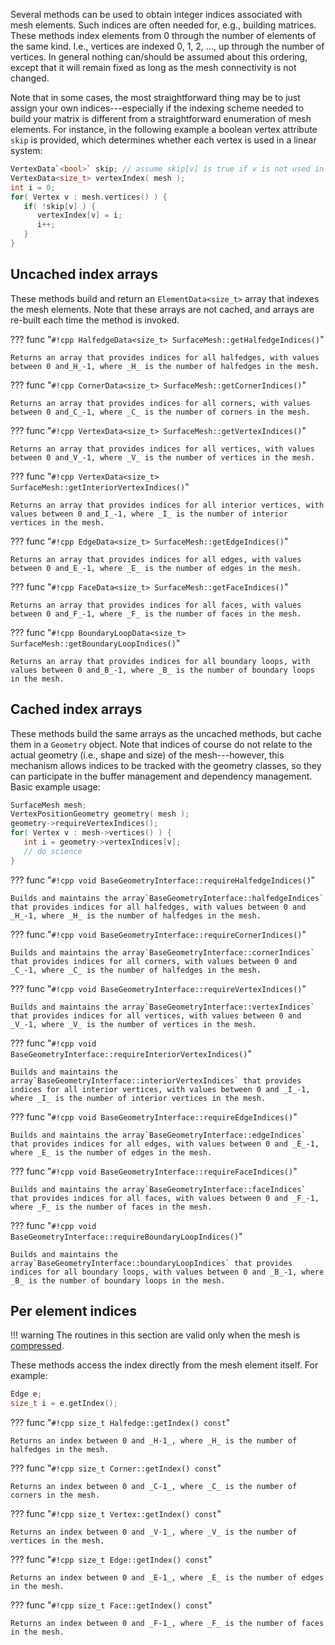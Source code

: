 Several methods can be used to obtain integer indices associated with mesh elements.  Such indices are often needed for, e.g., building matrices.  These methods index elements from 0 through the number of elements of the same kind.  I.e., vertices are indexed 0, 1, 2, ..., up through the number of vertices.  In general nothing can/should be assumed about this ordering, except that it will remain fixed as long as the mesh connectivity is not changed.

Note that in some cases, the most straightforward thing may be to just assign your own indices---especially if the indexing scheme needed to build your matrix is different from a straightforward enumeration of mesh elements.  For instance, in the following example a boolean vertex attribute `skip` is provided, which determines whether each vertex is used in a linear system:

```cpp
VertexData`<bool>` skip; // assume skip[v] is true if v is not used in the linear system
VertexData<size_t> vertexIndex( mesh );
int i = 0;
for( Vertex v : mesh.vertices() ) {
   if( !skip[v] ) {
      vertexIndex[v] = i;
      i++;
   }
}
```

## Uncached index arrays

These methods build and return an `ElementData<size_t>` array that indexes the mesh elements. Note that these arrays are not cached, and arrays are re-built each time the method is invoked.

??? func "`#!cpp HalfedgeData<size_t> SurfaceMesh::getHalfedgeIndices()`"

    Returns an array that provides indices for all halfedges, with values between 0 and_H_-1, where _H_ is the number of halfedges in the mesh.

??? func "`#!cpp CornerData<size_t> SurfaceMesh::getCornerIndices()`"

    Returns an array that provides indices for all corners, with values between 0 and_C_-1, where _C_ is the number of corners in the mesh.

??? func "`#!cpp VertexData<size_t> SurfaceMesh::getVertexIndices()`"

    Returns an array that provides indices for all vertices, with values between 0 and_V_-1, where _V_ is the number of vertices in the mesh.

??? func "`#!cpp VertexData<size_t> SurfaceMesh::getInteriorVertexIndices()`"

    Returns an array that provides indices for all interior vertices, with values between 0 and_I_-1, where _I_ is the number of interior vertices in the mesh.

??? func "`#!cpp EdgeData<size_t> SurfaceMesh::getEdgeIndices()`"

    Returns an array that provides indices for all edges, with values between 0 and_E_-1, where _E_ is the number of edges in the mesh.

??? func "`#!cpp FaceData<size_t> SurfaceMesh::getFaceIndices()`"

    Returns an array that provides indices for all faces, with values between 0 and_F_-1, where _F_ is the number of faces in the mesh.

??? func "`#!cpp BoundaryLoopData<size_t> SurfaceMesh::getBoundaryLoopIndices()`"

    Returns an array that provides indices for all boundary loops, with values between 0 and_B_-1, where _B_ is the number of boundary loops in the mesh.

## Cached index arrays

These methods build the same arrays as the uncached methods, but cache them in a `Geometry` object. Note that indices of course do not relate to the actual geometry (i.e., shape and size) of the mesh---however, this mechanism allows indices to be tracked with the geometry classes, so they can participate in the buffer management and dependency management.  Basic example usage:

```cpp
SurfaceMesh mesh;
VertexPositionGeometry geometry( mesh );
geometry->requireVertexIndices();
for( Vertex v : mesh->vertices() ) {
   int i = geometry->vertexIndices[v];
   // do science
}
```

??? func "`#!cpp void BaseGeometryInterface::requireHalfedgeIndices()`"

    Builds and maintains the array`BaseGeometryInterface::halfedgeIndices` that provides indices for all halfedges, with values between 0 and _H_-1, where _H_ is the number of halfedges in the mesh.

??? func "`#!cpp void BaseGeometryInterface::requireCornerIndices()`"

    Builds and maintains the array`BaseGeometryInterface::cornerIndices` that provides indices for all corners, with values between 0 and _C_-1, where _C_ is the number of halfedges in the mesh.

??? func "`#!cpp void BaseGeometryInterface::requireVertexIndices()`"

    Builds and maintains the array`BaseGeometryInterface::vertexIndices` that provides indices for all vertices, with values between 0 and _V_-1, where _V_ is the number of vertices in the mesh.

??? func "`#!cpp void BaseGeometryInterface::requireInteriorVertexIndices()`"

    Builds and maintains the array`BaseGeometryInterface::interiorVertexIndices` that provides indices for all interior vertices, with values between 0 and _I_-1, where _I_ is the number of interior vertices in the mesh.

??? func "`#!cpp void BaseGeometryInterface::requireEdgeIndices()`"

    Builds and maintains the array`BaseGeometryInterface::edgeIndices` that provides indices for all edges, with values between 0 and _E_-1, where _E_ is the number of edges in the mesh.

??? func "`#!cpp void BaseGeometryInterface::requireFaceIndices()`"

    Builds and maintains the array`BaseGeometryInterface::faceIndices` that provides indices for all faces, with values between 0 and _F_-1, where _F_ is the number of faces in the mesh.

??? func "`#!cpp void BaseGeometryInterface::requireBoundaryLoopIndices()`"

    Builds and maintains the array`BaseGeometryInterface::boundaryLoopIndices` that provides indices for all boundary loops, with values between 0 and _B_-1, where _B_ is the number of boundary loops in the mesh.

## Per element indices

!!! warning
    The routines in this section are valid only when the mesh is [compressed](/surface/surface_mesh/mutation/#compressed-mode).

These methods access the index directly from the mesh element itself.  For example:

```cpp
Edge e;
size_t i = e.getIndex();
```

??? func "`#!cpp size_t Halfedge::getIndex() const`"

    Returns an index between 0 and _H-1_, where _H_ is the number of halfedges in the mesh.

??? func "`#!cpp size_t Corner::getIndex() const`"

    Returns an index between 0 and _C-1_, where _C_ is the number of corners in the mesh.

??? func "`#!cpp size_t Vertex::getIndex() const`"

    Returns an index between 0 and _V-1_, where _V_ is the number of vertices in the mesh.

??? func "`#!cpp size_t Edge::getIndex() const`"

    Returns an index between 0 and _E-1_, where _E_ is the number of edges in the mesh.

??? func "`#!cpp size_t Face::getIndex() const`"

    Returns an index between 0 and _F-1_, where _F_ is the number of faces in the mesh.
